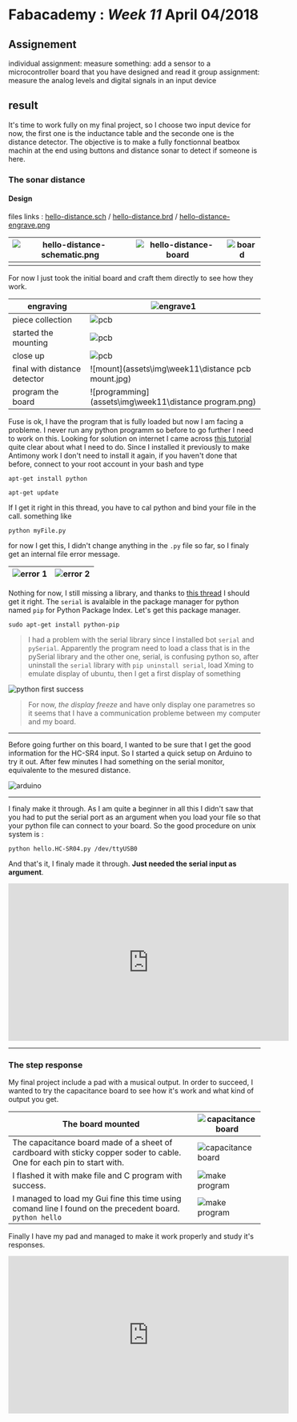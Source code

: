 # Fabacademy : *Week 11* **April 04/2018**

## Assignement

individual assignment:
   measure something: add a sensor to a microcontroller board that you have designed and read it
group assignment:
   measure the analog levels and digital signals in an input device

## result

It's time to work fully on my final project, so I choose two input device for now, the first one is the inductance table and the seconde one is the distance detector. The objective is to make a fully fonctionnal beatbox machin at the end using buttons and distance sonar to detect if someone is here.

### The sonar distance

#### Design

files links : [hello-distance.sch](assets\files\Distance\distanceSCH.sch) / [hello-distance.brd](../assets\files\Distance\distanceSCH.brd) / [hello-distance-engrave.png]( ../assets\img\week11\Hello.distance.png)

|![hello-distance-schematic.png](assets\img\week11\hello-distance-schematic.png)|![hello-distance-board](assets\img\week11\hello-distance-board.png)|![board](assets\img\week11\Hello.distance.png)|
|---|---|---|
||||




For now I just took the initial board and craft them directly to see how they work.

| engraving | ![engrave1](assets\img\week11\engrave01.jpg) |
| --- | --- |
| piece collection | ![pcb](assets\img\week11\pcb_.jpg) |
| started the mounting | ![pcb](assets\img\week11\distancePCB01.jpg) |
| close up | ![pcb](assets\img\week11\distancePCB02.jpg) |
| final with distance detector | ![mount](assets\img\week11\distance pcb mount.jpg) |
| program the board | ![programming](assets\img\week11\distance program.png) |

Fuse is ok, I have the program that is fully loaded but now I am facing a probleme. I never run any python programm so before to go further I need to work on this. Looking for solution on internet I came across [this tutorial ](https://www.pythoncentral.io/execute-python-script-file-shell/) quite clear about what I need to do. Since I installed it previously to make Antimony work I don't need to install it again, if you haven't done that before, connect to your root account in your bash and type

```
apt-get install python

apt-get update

```

If I get it right in this thread, you have to cal python and bind your file in the call. something like

```
python myFile.py

```

for now I get this, I didn't change anything in the `.py` file so far, so I finaly get an internal file error message.

| ![error 1](assets\img\week11\goPython00.jpg) | ![error 2](assets\img\week11\goPython01.jpg) |
| --- | --- |

Nothing for now, I still missing a library, and thanks to [this thread](https://stackoverflow.com/questions/33267070/no-module-named-serial) I should get it right. The `serial` is avalaible in the package manager for python named `pip` for Python Package Index. Let's get this package manager.

```
sudo apt-get install python-pip

```

> I had a problem with the serial library since I installed bot `serial` and `pySerial`. Apparently the program need to load a class that is in the pySerial library and the other one, serial, is confusing python so, after uninstall the `serial` library with `pip uninstall serial`, load Xming to emulate display of ubuntu, then I get a first display of something

![python first success](assets\img\week11\goPython02.jpg)

> For now, *the display freeze* and have only display one parametres so it seems that I have a communication probleme between my computer and my board.

---

Before going further on this board, I wanted to be sure that I get the good information for the HC-SR4 input. So I started a quick setup on Arduino to try it out. After few minutes I had something on the serial monitor, equivalente to the mesured distance.

![arduino](assets\img\week11\arduino.jpg)

---

I finaly make it through. As I am quite a beginner in all this I didn't saw that you had to put the serial port as an argument when you load your file so that your python file can connect to your board. So the good procedure on unix system is :

```
python hello.HC-SR04.py /dev/ttyUSB0

```

And that's it, I finaly made it through. **Just needed the serial input as argument**.

<iframe width="560" height="315" src="https://www.youtube.com/embed/bEILOzVIXts" frameborder="0" allow="autoplay; encrypted-media" allowfullscreen></iframe>

---

### The step response

My final project include a pad with a musical output. In order to succeed, I wanted to try the capacitance board to see how it's work and what kind of output you get.

| The board mounted | ![capacitance board](assets\img\week11\helloCapacitance.jpg) |
| --- | --- |
| The capacitance board made of a sheet of cardboard with sticky copper soder to cable. One for each pin to start with. | ![capacitance board](assets\img\week11\capaBoard.jpg) |
| I flashed it with make file and C program with success. | ![make program](assets\img\week11\inputLoad-program.jpg) |
| I managed to load my Gui fine this time using comand line I found on the precedent board. `python hello` | ![make program](assets\img\week11\inputLoad-gui.jpg) |

Finally I have my pad and managed to make it work properly and study it's responses.

<iframe width="560" height="315" src="https://www.youtube.com/embed/vZlx6Mp3qh8" frameborder="0" allow="autoplay; encrypted-media" allowfullscreen></iframe>
